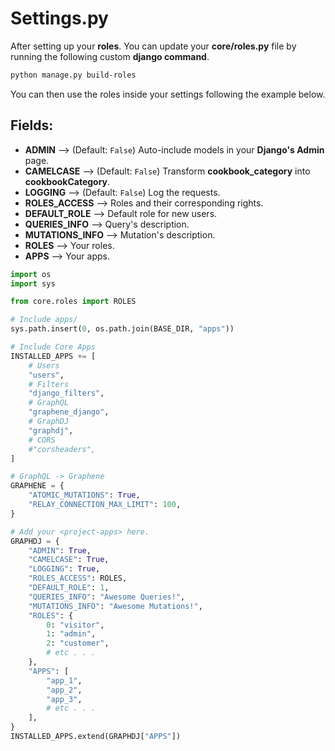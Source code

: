 # **Settings.py**

After setting up your **roles**. You can update your **core/roles.py** file by running the following custom **django command**.
```sh
python manage.py build-roles
```

You can then use the roles inside your settings following the example below.

## **Fields**:
* **ADMIN** —> (Default: `False`) Auto-include models in your **Django's Admin** page. 
* **CAMELCASE** —>  (Default: `False`) Transform **cookbook_category** into **cookbookCategory**.
* **LOGGING** —> (Default: `False`) Log the requests.
* **ROLES_ACCESS** —> Roles and their corresponding rights.
* **DEFAULT_ROLE**  —> Default role for new users.
* **QUERIES_INFO**  —> Query's description.
* **MUTATIONS_INFO**  —> Mutation's description.
* **ROLES**  —> Your roles.
* **APPS**  —> Your apps.


```py
import os
import sys

from core.roles import ROLES

# Include apps/
sys.path.insert(0, os.path.join(BASE_DIR, "apps"))

# Include Core Apps
INSTALLED_APPS += [
    # Users
    "users",
    # Filters
    "django_filters",
    # GraphQL
    "graphene_django",
    # GraphDJ
    "graphdj",
    # CORS
    #"corsheaders",
]

# GraphQL -> Graphene
GRAPHENE = {
    "ATOMIC_MUTATIONS": True,
    "RELAY_CONNECTION_MAX_LIMIT": 100,
}

# Add your <project-apps> here.
GRAPHDJ = {
    "ADMIN": True,
    "CAMELCASE": True,
    "LOGGING": True,
    "ROLES_ACCESS": ROLES,
    "DEFAULT_ROLE": 1,
    "QUERIES_INFO": "Awesome Queries!",
    "MUTATIONS_INFO": "Awesome Mutations!",
    "ROLES": {
        0: "visitor",
        1: "admin",
        2: "customer",
        # etc . . . 
    },
    "APPS": [
        "app_1",
        "app_2",
        "app_3",
        # etc . . . 
    ],
}
INSTALLED_APPS.extend(GRAPHDJ["APPS"])
```
